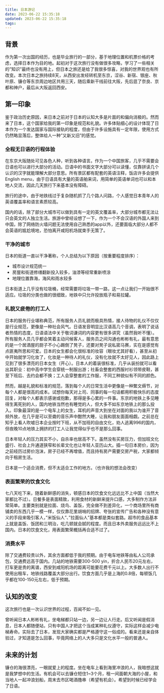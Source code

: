 ```yaml
---
title: 日本游记
date: 2023-06-22 15:35:18
updated: 2023-06-22 15:35:18
tags:
---
```


## 背景
作为第一次出国的经历，也是毕业旅行的一部分，基于地理位置和机票价格的考虑，选择日本作为目的地。起初对于这次旅行没有做很多攻略，学习了一些相关的”知识”最终也没有用上，但日本之旅还是给了我很多惊喜，对我的世界观也有所改变。本次日本之旅持续8天，从西安出发经转机至东京，涩谷、新宿、银座、秋叶原、镰仓等东京周边地区共用三天，随后乘新干线前往大阪，先后逛了奈良、京都和神户，最后从大阪返回西安。

## 第一印象
鉴于政治历史原因，来日本之前对于日本的认知大多是片面的和偏向消极的。然而来了日本，这个国家给我的第一印象是规范和礼貌。许多体贴细心的设计体现了日本作为一个发达国家与国际接轨的程度，但由于许多设施具有一定年限，使用方式仍然略显落后，整体给人一种”又新又旧”的感觉。

### 全程无日语的行程体验
在东京大阪随处可见各色人种，听到各种语言。作为一个中国旅客，几乎不需要会日语也可以进行大部分的活动。日语中的书面文字大部分可以读懂，仅靠拼读几个认识的汉字就能理解大部分意思。所有景区都有配套的英语注释，饭店许多会提供English menu，由于日语具有大量的英语舶来词，用简单的英语单词也可以和本地人交流，因此几天旅行下来基本没有障碍。

旅行的途中，由于地铁线过于复杂随机抓了几个路人问路，个人感觉日本青年人的英语覆盖率和语言素质较高。

国内的话，除了部分大城市可以做到具有一定的英文覆盖率，大部分城市都无法让只会英文的人独立生活。旅游中曾经设想了一下，作为一个不会汉语的外国人来到中国，除了网络防火墙问题无法使用自己熟悉的app以外，还要面临大部分人都不会英语的尴尬境地，恐怕离开咸阳机场就束手无策了。

### 干净的城市
日本的街道一直以干净著称，个人总结为以下原因（按重要程度排序）：
- 城市设计规范统一
- 房屋和街道修缮翻新投入较多，油漆等经常重新喷涂
- 地理位置靠海，海风和雨水较多

日本街道上几乎没有垃圾桶，经常需要将垃圾一带一路，这一点让我们一开始很不适应。垃圾的分类也做的很细致，地铁中只允许投放瓶子和易拉罐。


### 礼貌又疲倦的打工人
日本的服务行业堪称典范，所有服务人员礼貌而极具热情，接人待物的礼仪不仅仅是行业规范，更像是一种社会风气。日语发音明显比汉语高几个音调，表明了说话者热情的态度，日语语法中关于敬词谦词的内容更有很多讲究（虽然我听不懂）。所有服务人员几乎都会笑着主动问候客人，服务员之间沟通也彬彬有礼，最有意思的是一个居酒屋的厨子不小心踢倒了凳子，还要对凳子说私密马赛，实在是感觉有点匪夷所思和可爱。日本的女生都会化很标准的妆容（眼妆尤其好看），甚至从初中开始就学习化妆了，化妆是一种待人的礼仪，没有化妆就不太好见人，因此路上见到了很多漂亮的日本女生（开心）。日本人的着装很标准，几乎从装扮就可以看出其职业：初中高中学生会穿统一制服出游；社畜会整套的西服衬衫领带皮鞋，甚至下班后、去约会都不换；工人会穿整套的工作服，不同工种貌似有不同的颜色。

然而，越是礼貌和标准的规范，落到每个人的日常生活中更像是一种繁文缛节，对每个人都是很高的成本。试想你每天对上司、同事的每一句话都用积极快乐的态度回复，对每个人都表示感谢或抱歉，那得是多心累的一件事。东京的地铁上多见睡得生离死别的人，国内地铁当然也有睡觉的人，但大多不如东京地铁上的那么投入。印象最深的是一个电车上的女生，耳机的声音大到坐在对面的我以为谁开了音频外放，在几乎是可以至聋的音乐声中酣然大睡，让我和朋友面面相觑。之前总在知乎上看人吹嘘日本企业按时下班，从不加班的自由文化，劝人逃离996的国内，但夜晚10点地铁上拥挤的打工人让我觉得似乎也不是那么回事。

日本年轻人的压力其实不小，自杀率也居高不下。虽然没有买房压力，但加班文化盛行、社会上升通道狭窄和长辈文化也让年轻人亚历山大。插一句日本房价，因为之前经历过房价泡沫，房子已经不再增值，而且持有房产需要交房产税，大家都倾向于租房生活。

日本是一个适合消费，但不太适合工作的地方。（也许我的想法会改变）

### 表面繁荣的饮食文化
七八天吃下来，随着新鲜感的消失，顿感日本的饮食文化远远比不上中国（当然大家都比不过）。日餐多是表面精致，利用食材的新鲜来提升口感，大多制作方法非常简单。主要类别就是拉面、烧鸟、盖饭，完全做不到差异化，一个商场里所有商铺卖的东西几乎一模一样，仅仅靠花里胡哨的招牌、夸张的宣传广告和各种没有意义的手段来吸引客人，”米饭仙人”、”拉面仙人”基本都是类似套路。超市的食品基本上就是盖饭、饭团和三明治，吃几顿就会腻的程度。而且日本外卖服务远远比不上国内。日本的饮食文化，用表面繁荣概括再合适不过了。

### 消费水平
除了交通费较贵以外，其余方面都低于我的预期。由于电车地铁等由私人公司承包，交通费远高于国内。几站的地铁需要300-500 yin，折合人民币20元左右，打车更是贵的离谱，西安到咸阳机场的距离可能要花费千元以上。大多数人出行不使用出租车，地铁线路覆盖大部分出行。饮食方面几乎是上海的0.8倍，每顿饭几乎都在100-150元左右，低于预期。

## 认知的改变
这次旅行也是一次认识世界的过程，百闻不如一见。

曾听闻日本人彬彬有礼，坐电梯都只站一边，另一边让人行走。后又听闻是假消息，日本人都随便站，只有中国人才把这个当成某种礼仪遵守，实际这样会减少电梯寿命。实际去了日本，发现大家确实都是严格遵守这一俗成的。看来还是亲自体验过，才知道是怎么回事，毕竟网络上的人大多只是文化水平一般的普通人。


## 未来的计划
镰仓的海很漂亮，一眼就爱上的程度。坐在电车上看到海里冲浪的人，我暗想这就是我梦想中的生活。有机会可以去镰仓短住1~3个月，租一间面朝大海的小屋，和当地人一起冲浪划船，周末去市区喝酒撸串（希望有机会）。希望到时候已经学会了日语。